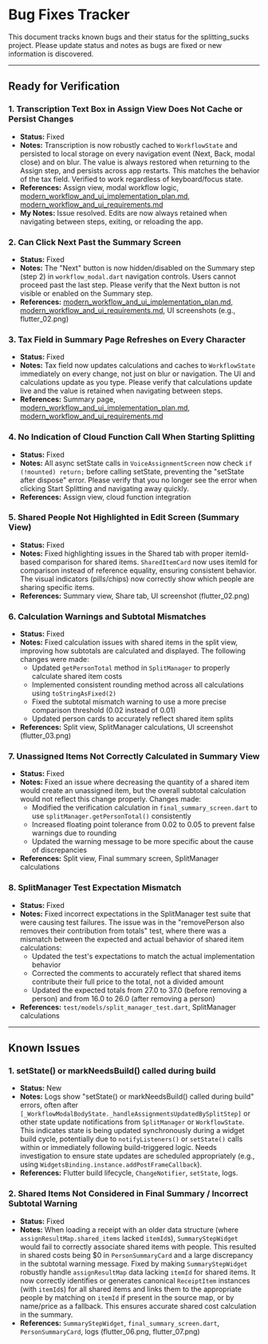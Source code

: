 # Bug Fixes Tracker

This document tracks known bugs and their status for the splitting_sucks project. Please update status and notes as bugs are fixed or new information is discovered.

---

## Ready for Verification

### 1. Transcription Text Box in Assign View Does Not Cache or Persist Changes
- **Status:** Fixed
- **Notes:** Transcription is now robustly cached to `WorkflowState` and persisted to local storage on every navigation event (Next, Back, modal close) and on blur. The value is always restored when returning to the Assign step, and persists across app restarts. This matches the behavior of the tax field. Verified to work regardless of keyboard/focus state.
- **References:** Assign view, modal workflow logic, [modern_workflow_and_ui_implementation_plan.md](modern_workflow_and_ui_implementation_plan.md), [modern_workflow_and_ui_requirements.md](modern_workflow_and_ui_requirements.md)
- **My Notes:** Issue resolved. Edits are now always retained when navigating between steps, exiting, or reloading the app.

### 2. Can Click Next Past the Summary Screen
- **Status:** Fixed
- **Notes:** The "Next" button is now hidden/disabled on the Summary step (step 2) in `workflow_modal.dart` navigation controls. Users cannot proceed past the last step. Please verify that the Next button is not visible or enabled on the Summary step.
- **References:** [modern_workflow_and_ui_implementation_plan.md](modern_workflow_and_ui_implementation_plan.md), [modern_workflow_and_ui_requirements.md](modern_workflow_and_ui_requirements.md), UI screenshots (e.g., flutter_02.png)

### 3. Tax Field in Summary Page Refreshes on Every Character
- **Status:** Fixed
- **Notes:** Tax field now updates calculations and caches to `WorkflowState` immediately on every change, not just on blur or navigation. The UI and calculations update as you type. Please verify that calculations update live and the value is retained when navigating between steps.
- **References:** Summary page, [modern_workflow_and_ui_implementation_plan.md](modern_workflow_and_ui_implementation_plan.md), [modern_workflow_and_ui_requirements.md](modern_workflow_and_ui_requirements.md)

### 4. No Indication of Cloud Function Call When Starting Splitting
- **Status:** Fixed
- **Notes:** All async setState calls in `VoiceAssignmentScreen` now check `if (!mounted) return;` before calling setState, preventing the "setState after dispose" error. Please verify that you no longer see the error when clicking Start Splitting and navigating away quickly.
- **References:** Assign view, cloud function integration

### 5. Shared People Not Highlighted in Edit Screen (Summary View)
- **Status:** Fixed
- **Notes:** Fixed highlighting issues in the Shared tab with proper itemId-based comparison for shared items. `SharedItemCard` now uses itemId for comparison instead of reference equality, ensuring consistent behavior. The visual indicators (pills/chips) now correctly show which people are sharing specific items.
- **References:** Summary view, Share tab, UI screenshot (flutter_02.png)

### 6. Calculation Warnings and Subtotal Mismatches
- **Status:** Fixed
- **Notes:** Fixed calculation issues with shared items in the split view, improving how subtotals are calculated and displayed. The following changes were made:
  - Updated `getPersonTotal` method in `SplitManager` to properly calculate shared item costs
  - Implemented consistent rounding method across all calculations using `toStringAsFixed(2)` 
  - Fixed the subtotal mismatch warning to use a more precise comparison threshold (0.02 instead of 0.01)
  - Updated person cards to accurately reflect shared item splits
- **References:** Split view, SplitManager calculations, UI screenshot (flutter_03.png)

### 7. Unassigned Items Not Correctly Calculated in Summary View
- **Status:** Fixed
- **Notes:** Fixed an issue where decreasing the quantity of a shared item would create an unassigned item, but the overall subtotal calculation would not reflect this change properly. Changes made:
  - Modified the verification calculation in `final_summary_screen.dart` to use `splitManager.getPersonTotal()` consistently
  - Increased floating point tolerance from 0.02 to 0.05 to prevent false warnings due to rounding
  - Updated the warning message to be more specific about the cause of discrepancies
- **References:** Split view, Final summary screen, SplitManager calculations

### 8. SplitManager Test Expectation Mismatch
- **Status:** Fixed
- **Notes:** Fixed incorrect expectations in the SplitManager test suite that were causing test failures. The issue was in the "removePerson also removes their contribution from totals" test, where there was a mismatch between the expected and actual behavior of shared item calculations:
  - Updated the test's expectations to match the actual implementation behavior
  - Corrected the comments to accurately reflect that shared items contribute their full price to the total, not a divided amount
  - Updated the expected totals from 27.0 to 37.0 (before removing a person) and from 16.0 to 26.0 (after removing a person)
- **References:** `test/models/split_manager_test.dart`, SplitManager calculations

---

## Known Issues

### 1. setState() or markNeedsBuild() called during build
- **Status:** New
- **Notes:** Logs show "setState() or markNeedsBuild() called during build" errors, often after `[_WorkflowModalBodyState._handleAssignmentsUpdatedBySplitStep]` or other state update notifications from `SplitManager` or `WorkflowState`. This indicates state is being updated synchronously during a widget build cycle, potentially due to `notifyListeners()` or `setState()` calls within or immediately following build-triggered logic. Needs investigation to ensure state updates are scheduled appropriately (e.g., using `WidgetsBinding.instance.addPostFrameCallback`).
- **References:** Flutter build lifecycle, `ChangeNotifier`, `setState`, logs.

### 2. Shared Items Not Considered in Final Summary / Incorrect Subtotal Warning
- **Status:** Fixed
- **Notes:** When loading a receipt with an older data structure (where `assignResultMap.shared_items` lacked `itemId`s), `SummaryStepWidget` would fail to correctly associate shared items with people. This resulted in shared costs being $0 in `PersonSummaryCard` and a large discrepancy in the subtotal warning message. Fixed by making `SummaryStepWidget` robustly handle `assignResultMap` data lacking `itemId` for shared items. It now correctly identifies or generates canonical `ReceiptItem` instances (with `itemId`s) for all shared items and links them to the appropriate people by matching on `itemId` if present in the source map, or by name/price as a fallback. This ensures accurate shared cost calculation in the summary.
- **References:** `SummaryStepWidget`, `final_summary_screen.dart`, `PersonSummaryCard`, logs (flutter_06.png, flutter_07.png) 